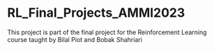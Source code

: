 # RL_Final_Projects_AMMI2023
This project is part of the final project for the Reinforcement Learning course taught by Bilal Piot and Bobak Shahriari
